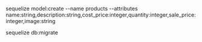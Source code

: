<!-- Generating Models -->
sequelize model:create --name products --attributes name:string,description:string,cost_price:integer,quantity:integer,sale_price:integer,image:string

<!-- Database Migrations -->
sequelize db:migrate